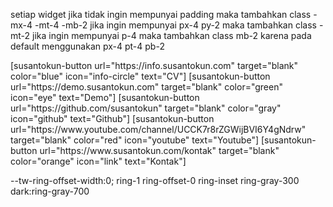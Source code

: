 <!-- widget -->
setiap widget jika tidak ingin mempunyai padding maka tambahkan class -mx-4 -mt-4 -mb-2
jika ingin mempunyai px-4 py-2 maka tambahkan class -mt-2
jika ingin mempunyai p-4 maka tambahkan class mb-2
karena pada default menggunakan px-4 pt-4 pb-2

<!-- shortcode buttons -->
<div class="text-center">
[susantokun-button url="https://info.susantokun.com" target="blank" color="blue" icon="info-circle" text="CV"]
[susantokun-button url="https://demo.susantokun.com" target="blank" color="green" icon="eye" text="Demo"]
[susantokun-button url="https://github.com/susantokun" target="blank" color="gray" icon="github" text="Github"]
[susantokun-button url="https://www.youtube.com/channel/UCCK7r8rZGWijBVI6Y4gNdrw" target="blank" color="red" icon="youtube" text="Youtube"]
[susantokun-button url="https://www.susantokun.com/kontak" target="blank" color="orange" icon="link" text="Kontak"]
</div>

<!-- ring article -->
--tw-ring-offset-width:0;
ring-1 ring-offset-0 ring-inset ring-gray-300 dark:ring-gray-700
